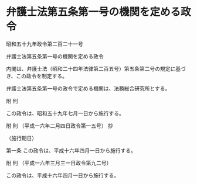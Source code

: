 # 弁護士法第五条第一号の機関を定める政令

昭和五十九年政令第二百二十一号

弁護士法第五条第一号の機関を定める政令

内閣は、弁護士法（昭和二十四年法律第二百五号）第五条第二号の規定に基づき、この政令を制定する。

弁護士法第五条第一号の政令で定める機関は、法務総合研究所とする。

附 則

この政令は、昭和五十九年七月一日から施行する。

附 則 （平成一六年二月四日政令第一五号） 抄

（施行期日）

第一条 この政令は、平成十六年四月一日から施行する。

附 則 （平成一六年三月三一日政令第九二号）

この政令は、平成十六年四月一日から施行する。
